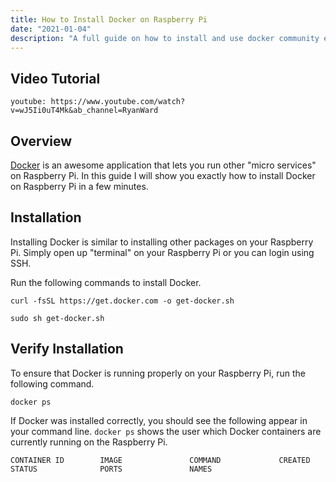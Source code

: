 ```yaml
---
title: How to Install Docker on Raspberry Pi
date: "2021-01-04"
description: "A full guide on how to install and use docker community edition on any rasberry pi. Docker on raspberry pi is important for running several different services such as pihole, apache, nextcloud, etc."
---
```

## Video Tutorial

`youtube: https://www.youtube.com/watch?v=wJ5Ii0uT4Mk&ab_channel=RyanWard`

## Overview

[Docker](https://www.docker.com/why-docker) is an awesome application that lets you run other "micro services" on Raspberry Pi. In this guide I will show you exactly how to install Docker on Raspberry Pi in a few minutes.

## Installation

Installing Docker is similar to installing other packages on your Raspberry Pi. Simply open up "terminal" on your Raspberry Pi or you can login using SSH.

Run the following commands to install Docker.

```
curl -fsSL https://get.docker.com -o get-docker.sh
```

```
sudo sh get-docker.sh
```

## Verify Installation 

To ensure that Docker is running properly on your Raspberry Pi, run the following command.

```
docker ps
```

If Docker was installed correctly, you should see the following appear in your command line. `docker ps` shows the user which Docker containers are currently running on the Raspberry Pi.

```
CONTAINER ID        IMAGE               COMMAND             CREATED             STATUS              PORTS               NAMES
```